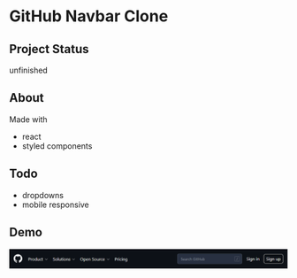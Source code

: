 # GitHub Navbar Clone

## Project Status

unfinished

## About

Made with

- react
- styled components

## Todo

- dropdowns
- mobile responsive

## Demo

<img src="/demo/image.png" alt="GitHub Navbar Clone" />
